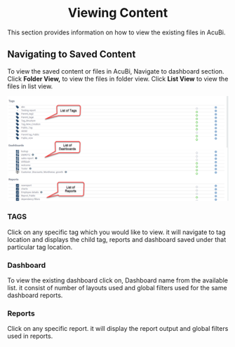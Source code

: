 
<center><h1>Viewing Content</h1></center>

This section provides information on how to view the existing files in AcuBi.

## Navigating to Saved Content 

To view the saved content or files in AcuBi, Navigate to dashboard section. Click **Folder View,** to view the files in folder view. Click **List View** to view the files in list view.

![enter image description here](https://raw.githubusercontent.com/sv18042016/fp1/54f7e3de626de02bf1385a480a0a645223cfeeb5/images/view_content.png)

### TAGS

Click on any specific tag which you would like to view. it will navigate to tag location and displays the child tag, reports and dashboard saved under that particular tag location.

### Dashboard

 To view the existing dashboard click on, Dashboard name from the available list. it consist of number of layouts used and global filters used for the same dashboard reports.
 
 ### Reports
 
 Click on any specific report. it will display the report output and global filters used in reports.



<!--stackedit_data:
eyJoaXN0b3J5IjpbLTE4NTc4Nzk5NzQsLTk2NjA4MDMxMSwxOD
E2OTMxMzQwLDE4MzgxOTM0MjAsMTgzNzQ0NDgyMCwxNzkyMTQ3
OTQ3LC0zNDQ1OTQ4NDYsLTE1NjkwNDgyMjYsMTM5OTczNjBdfQ
==
-->
